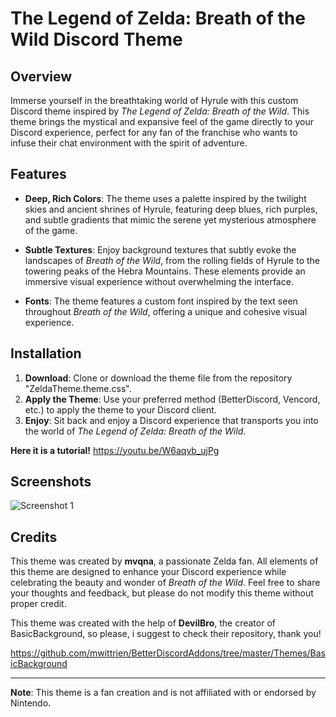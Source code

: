 # The Legend of Zelda: Breath of the Wild Discord Theme

## Overview
Immerse yourself in the breathtaking world of Hyrule with this custom Discord theme inspired by *The Legend of Zelda: Breath of the Wild*. This theme brings the mystical and expansive feel of the game directly to your Discord experience, perfect for any fan of the franchise who wants to infuse their chat environment with the spirit of adventure.

## Features
- **Deep, Rich Colors**: The theme uses a palette inspired by the twilight skies and ancient shrines of Hyrule, featuring deep blues, rich purples, and subtle gradients that mimic the serene yet mysterious atmosphere of the game.
  
- **Subtle Textures**: Enjoy background textures that subtly evoke the landscapes of *Breath of the Wild*, from the rolling fields of Hyrule to the towering peaks of the Hebra Mountains. These elements provide an immersive visual experience without overwhelming the interface.

- **Fonts**: The theme features a custom font inspired by the text seen throughout *Breath of the Wild*, offering a unique and cohesive visual experience.

## Installation
1. **Download**: Clone or download the theme file from the repository "ZeldaTheme.theme.css".
2. **Apply the Theme**: Use your preferred method (BetterDiscord, Vencord, etc.) to apply the theme to your Discord client.
3. **Enjoy**: Sit back and enjoy a Discord experience that transports you into the world of *The Legend of Zelda: Breath of the Wild*.


**Here it is a tutorial!**
https://youtu.be/W6aqvb_ujPg

## Screenshots

![Screenshot 1](https://i.imgur.com/bWIFPL0.png)



## Credits
This theme was created by **mvqna**, a passionate Zelda fan. All elements of this theme are designed to enhance your Discord experience while celebrating the beauty and wonder of *Breath of the Wild*. Feel free to share your thoughts and feedback, but please do not modify this theme without proper credit.

This theme was created with the help of **DevilBro**, the creator of BasicBackground, so please, i suggest to check their repository, thank you!


https://github.com/mwittrien/BetterDiscordAddons/tree/master/Themes/BasicBackground

---

**Note**: This theme is a fan creation and is not affiliated with or endorsed by Nintendo.
